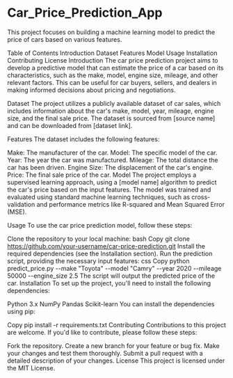 # Car_Price_Prediction_App

This project focuses on building a machine learning model to predict the price of cars based on various features.

Table of Contents
Introduction
Dataset
Features
Model
Usage
Installation
Contributing
License
Introduction
The car price prediction project aims to develop a predictive model that can estimate the price of a car based on its characteristics, such as the make, model, engine size, mileage, and other relevant factors. This can be useful for car buyers, sellers, and dealers in making informed decisions about pricing and negotiations.

Dataset
The project utilizes a publicly available dataset of car sales, which includes information about the car's make, model, year, mileage, engine size, and the final sale price. The dataset is sourced from [source name] and can be downloaded from [dataset link].

Features
The dataset includes the following features:

Make: The manufacturer of the car.
Model: The specific model of the car.
Year: The year the car was manufactured.
Mileage: The total distance the car has been driven.
Engine Size: The displacement of the car's engine.
Price: The final sale price of the car.
Model
The project employs a supervised learning approach, using a [model name] algorithm to predict the car's price based on the input features. The model was trained and evaluated using standard machine learning techniques, such as cross-validation and performance metrics like R-squared and Mean Squared Error (MSE).

Usage
To use the car price prediction model, follow these steps:

Clone the repository to your local machine:
bash
Copy
git clone https://github.com/your-username/car-price-prediction.git
Install the required dependencies (see the Installation section).
Run the prediction script, providing the necessary input features:
css
Copy
python predict_price.py --make "Toyota" --model "Camry" --year 2020 --mileage 50000 --engine_size 2.5
The script will output the predicted price of the car.
Installation
To set up the project, you'll need to install the following dependencies:

Python 3.x
NumPy
Pandas
Scikit-learn
You can install the dependencies using pip:

Copy
pip install -r requirements.txt
Contributing
Contributions to this project are welcome. If you'd like to contribute, please follow these steps:

Fork the repository.
Create a new branch for your feature or bug fix.
Make your changes and test them thoroughly.
Submit a pull request with a detailed description of your changes.
License
This project is licensed under the MIT License.
